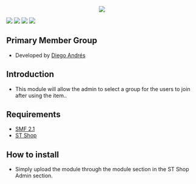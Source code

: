  <p align="center">
    <img src="https://smftricks.com/logos/logo.png">
 </p>
 
 <img src="https://img.shields.io/badge/License-MPL%202.0-a05a3f?style=flat-square">  <img src="https://img.shields.io/badge/SMF-2.1-3f73a0?style=flat-square"> <img src="https://img.shields.io/badge/ST%20Shop-4.0-7470a0?style=flat-square"> <img src="https://img.shields.io/badge/SA%20Battle-1.16-d16c6c?style=flat-square">

 
## Primary Member Group
- Developed by [Diego Andrés](https://github.com/DiegoAndresCortes)

## Introduction
* This module will allow the admin to select a group for the users to join after using the item..

## Requirements
* [SMF 2.1](https://github.com/SimpleMachines/SMF2.1)
* [ST Shop](https://github.com/SMFTricks/ST-Shop)

## How to install
* Simply upload the module through the module section in the ST Shop Admin section.
